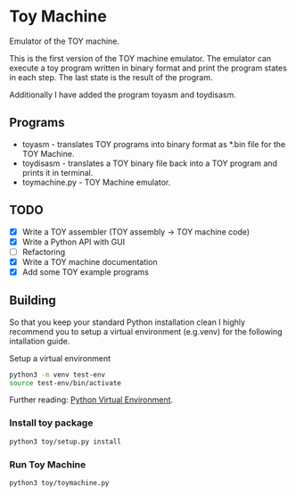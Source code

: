 # Toy Machine
Emulator of the TOY machine.

This is the first version of the TOY machine emulator.
The emulator can execute a toy program written in binary format and print the program states in each step.
The last state is the result of the program.

Additionally I have added the program toyasm and
toydisasm.

## Programs
- toyasm - translates TOY programs into binary format as *.bin file for the TOY Machine.
- toydisasm - translates a TOY binary file back into a TOY
program and prints it in terminal.
- toymachine.py - TOY Machine emulator.

## TODO
- [x] Write a TOY assembler (TOY assembly -> TOY machine code)
- [x] Write a Python API with GUI
- [ ] Refactoring
- [x] Write a TOY machine documentation
- [x] Add some TOY example programs

## Building

So that you keep your standard Python installation clean I highly recommend you to setup a virtual environment (e.g.venv) for the following intallation guide.

Setup a virtual environment
```bash
python3 -m venv test-env
source test-env/bin/activate
```
Further reading:
[Python Virtual Environment](https://docs.python.org/3/tutorial/venv.html).

### Install toy package
```bash
python3 toy/setup.py install
```
### Run Toy Machine
```bash
python3 toy/toymachine.py
```

